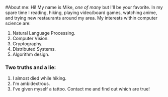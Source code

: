 #About me:
Hi! My name is Mike, *one of many* but I'll be your favorite. 
In my spare time I reading, hiking, playing video/board games, watching anime, and trying new restaurants around my area. 
My interests within computer science are:
1. Natural Language Processing.
2. Computer Vision.
3. Cryptography.
4. Distributed Systems.
5. Algorithm design.

### Two truths and a lie: 
1. I almost died while hiking.
2. I'm ambidextrous.
3. I've given myself a tattoo. 
Contact me and find out which are true!

